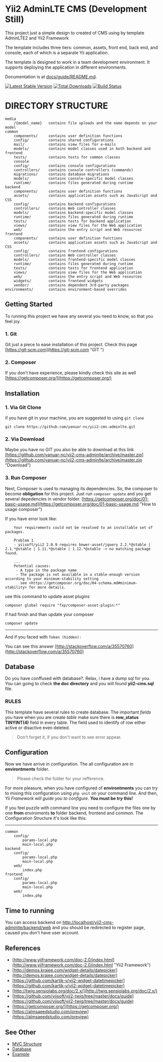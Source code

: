 # Yii2 AdminLTE CMS (Development Still)
This project just a simple design to created of CMS using by template AdminLTE2 and Yii2 Framework 

The template includes three tiers: common, assets, front end, back end, and console, each of which
is a separate Yii application. 

The template is designed to work in a team development environment. It supports
deploying the application in different environments.

Documentation is at [docs/guide/README.md](docs/guide/README.md).

[![Latest Stable Version](https://poser.pugx.org/yiisoft/yii2-app-advanced/v/stable.png)](https://packagist.org/packages/yiisoft/yii2-app-advanced)
[![Total Downloads](https://poser.pugx.org/yiisoft/yii2-app-advanced/downloads.png)](https://packagist.org/packages/yiisoft/yii2-app-advanced)
[![Build Status](https://travis-ci.org/yiisoft/yii2-app-advanced.svg?branch=master)](https://travis-ci.org/yiisoft/yii2-app-advanced)

# DIRECTORY STRUCTURE

	media			
		/{model_name}   contains file uploads and the name depends on your model
    common
		components/		contains user definition functions
        config/			contains shared configurations
        mail/			contains view files for e-mails
        models/  		contains model classes used in both backend and frontend
        tests/   		contains tests for common classes
        console
        config/  		contains console configurations
        controllers/ 	contains console controllers (commands)
        migrations/  	contains database migrations
        models/  		contains console-specific model classes
        runtime/ 		contains files generated during runtime
    backend
		components/		contains user definition functions
        assets/  		contains application assets such as JavaScript and CSS
        config/  		contains backend configurations
        controllers/ 	contains Web controller classes
        models/  		contains backend-specific model classes
        runtime/ 		contains files generated during runtime
        tests/   		contains tests for backend application
        views/   		contains view files for the Web application
        web/ 			contains the entry script and Web resources
    frontend
		components/		contains user definition functions
        assets/  		contains application assets such as JavaScript and CSS
        config/  		contains frontend configurations
        controllers/ 	contains Web controller classes
        models/  		contains frontend-specific model classes
        runtime/ 		contains files generated during runtime
        tests/   		contains tests for frontend application
        views/   		contains view files for the Web application
        web/ 			contains the entry script and Web resources
        widgets/ 		contains frontend widgets
        vendor/  		contains dependent 3rd-party packages
    environments/		contains environment-based overrides


## Getting Started

To running this project we have any several you need to know, so that you feel joy. 

### 1.	Git
Git just a piece to ease installation of this project. Check this page [https://git-scm.com](https://git-scm.com "GIT ")
### 2.	Composer
If you don't have experience, please kindly check this site as well [https://getcomposer.org/](https://getcomposer.org/)

## Installation

### 1. Via Git Clone
if you have git in your machine, you are suggested to using `git clone`

    git clone https://github.com/yanuar-nc/yii2-cms-adminlte.git
### 2. Via Download
Maybe you have no GIT you also be able to download at this link [https://github.com/yanuar-nc/yii2-cms-adminlte/archive/master.zip](https://github.com/yanuar-nc/yii2-cms-adminlte/archive/master.zip "Download")

### 3. Run Composer
Next, Composer is used to managing its dependencies. So, the composer to become **obligation** for this project.
Just run `composer update` and you get several depedencies in vendor folder. [https://getcomposer.org/doc/01-basic-usage.md](https://getcomposer.org/doc/01-basic-usage.md "How to usage composer")

If you have error look like:
```
    Your requirements could not be resolved to an installable set of packages.

    Problem 1
    - yiisoft/yii2 2.0.9 requires bower-asset/jquery 2.2.*@stable | 2.1.*@stable | 1.11.*@stable | 1.12.*@stable -> no matching package found.

    ...
    Potential causes:
     - A typo in the package name
     - The package is not available in a stable-enough version according to your minimum-stability setting
       see <https://getcomposer.org/doc/04-schema.md#minimum-stability> for more details.
```

use this command to update asset plugins

`composer global require "fxp/composer-asset-plugin:*"`

if had finish and than update your composer

`composer update`

---
And if you faced with `Token (hidden):` 

You can see this answer [http://stackoverflow.com/a/35570760](http://stackoverflow.com/a/35570760)

## Database

Do you have conffused with database?. Relax, i have a dump sql for you. You can going to check **the doc directory** and you will found **yii2-cms.sql** file.
### RULES
This template have several rules to create database. The important *fields* you have when you are create *table* make sure there is **row_status TINYINT(4)** field in every table. The field used to identify of row either active or disactive even deleted. 
> Don't forget it, if you don't want to see error appear.

## Configuration

Now we have arrive in configuration. The all configuration are in **environtments** folder. 
> Please check the folder for your refference.

For more pleasure, when you have configured of **environtments** you can try to mixing this configuration using `php unit` on your command line. And then, *Yii Framework will guide you to configure*. **You must be try this!**

If you feel puzzle with command line you need to configure the files one by one **from** enviroments **to** folder backend, frontend and common.
The Configuration Structure it's look like this:

-----------------------
	common
		config/
			params-local.php
			main-local.php
	backend
		config/
			params-local.php
			main-local.php
		web/
			index.php
	frontend
		config/
			params-local.php
			main-local.php
		web/
			index.php

## Time to running

You can access backend on [http://localhost/yii2-cms-adminlte/backend/web](http://localhost/yii2-cms-adminlte/backend/web) and you should be redirected to register page, caused you don't have user account.

## References

- [http://www.yiiframework.com/doc-2.0/index.html](http://www.yiiframework.com/doc-2.0/index.html "Yii2 Framework")
- [http://demos.krajee.com/widget-details/datepicker](http://demos.krajee.com/widget-details/datepicker)
- [https://github.com/kartik-v/yii2-widget-datetimepicker](https://github.com/kartik-v/yii2-widget-datetimepicker)
- [http://twig.sensiolabs.org/doc/2.x/](http://twig.sensiolabs.org/doc/2.x/)
- [https://github.com/yiisoft/yii2-twig/tree/master/docs/guide](https://github.com/yiisoft/yii2-twig/tree/master/docs/guide)
- [https://getcomposer.org/](https://getcomposer.org/)
- [https://almsaeedstudio.com/preview](https://almsaeedstudio.com/preview)

## See Other

- [MVC Structure](doc/MVC.md)
- [Database](doc/Database.md)
- [Example](doc/EXAMPLE.md)
